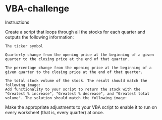# VBA-challenge

Instructions

Create a script that loops through all the stocks for each quarter and outputs the following information:

    The ticker symbol

    Quarterly change from the opening price at the beginning of a given quarter to the closing price at the end of that quarter.

    The percentage change from the opening price at the beginning of a given quarter to the closing price at the end of that quarter.

    The total stock volume of the stock. The result should match the following image:
    Add functionality to your script to return the stock with the "Greatest % increase", "Greatest % decrease", and "Greatest total volume". The solution should match the following image:
    

Make the appropriate adjustments to your VBA script to enable it to run on every worksheet (that is, every quarter) at once.
